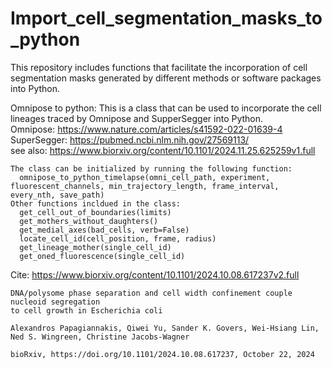 # Import_cell_segmentation_masks_to_python
This repository includes functions that facilitate the incorporation of cell segmentation masks generated by different methods or software packages into Python.

Omnipose to python:
    This is a class that can be used to incorporate the cell lineages traced by Omnipose and SupperSegger into Python.
    <br> Omnipose: https://www.nature.com/articles/s41592-022-01639-4
    <br> SuperSegger: https://pubmed.ncbi.nlm.nih.gov/27569113/
    <br> see also: https://www.biorxiv.org/content/10.1101/2024.11.25.625259v1.full

    The class can be initialized by running the following function:
      omnipose_to_python_timelapse(omni_cell_path, experiment, fluorescent_channels, min_trajectory_length, frame_interval, every_nth, save_path)
    Other functions incldued in the class:
      get_cell_out_of_boundaries(limits)
      get_mothers_without_daughters()
      get_medial_axes(bad_cells, verb=False)
      locate_cell_id(cell_position, frame, radius)
      get_lineage_mother(single_cell_id)
      get_oned_fluorescence(single_cell_id)

  Cite:
    https://www.biorxiv.org/content/10.1101/2024.10.08.617237v2.full
    
    DNA/polysome phase separation and cell width confinement couple nucleoid segregation 
    to cell growth in Escherichia coli
    
    Alexandros Papagiannakis, Qiwei Yu, Sander K. Govers, Wei-Hsiang Lin,  Ned S. Wingreen, Christine Jacobs-Wagner
    
    bioRxiv, https://doi.org/10.1101/2024.10.08.617237, October 22, 2024
